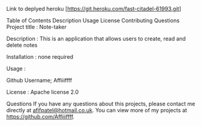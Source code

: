 Link to deplyed heroku
[https://git.heroku.com/fast-citadel-61993.git]

Table of Contents
Description
Usage
License
Contributing
Questions
Project title :
Note-taker

Description :
This is an application that allows users to create, read and delete notes

Installation :
none required

Usage :

Github Username;
Affiiiffff

License :
Apache license 2.0

Questions
If you have any questions about this projects, please contact me directly at afifpatel@hotmail.co.uk. You can view more of my projects at https://github.com/Affiiiffff.
